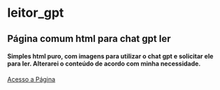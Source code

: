 # leitor_gpt
## Página comum html para chat gpt ler

#### Simples html puro, com imagens para utilizar o chat gpt e solicitar ele para ler. Alterarei o conteúdo de acordo com minha necessidade.

<a href="https://itslevictor.github.io/leitor_gpt/)" target="_blank">Acesso a Página</a>
